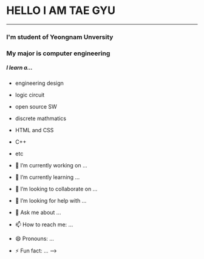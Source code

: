 # HELLO I AM **TAE GYU**

---

### I'm student of Yeongnam Unversity
### My major is computer engineering

##### I learn a...
- engineering design
- logic circuit
- open source SW
- discrete mathmatics
- HTML and CSS
- C++
- etc



- 🔭 I’m currently working on ...
- 🌱 I’m currently learning ...
- 👯 I’m looking to collaborate on ...
- 🤔 I’m looking for help with ...
- 💬 Ask me about ...
- 📫 How to reach me: ...
- 😄 Pronouns: ...
- ⚡ Fun fact: ...
-->
